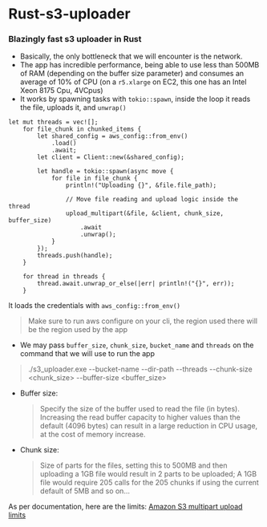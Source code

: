 # Rust-s3-uploader

### Blazingly fast s3 uploader in Rust

- Basically, the only bottleneck that we will encounter is the network.
- The app has incredible performance, being able to use less than 500MB of RAM (depending on the buffer size parameter)
and consumes an average of 10% of CPU (on a `r5.xlarge` on EC2, this one has an Intel Xeon 8175 Cpu, 4VCpus)
- It works by spawning tasks with `tokio::spawn`, inside the loop it reads the file, uploads it, and `unwrap()`

```doctestinjectablerust
let mut threads = vec![];
    for file_chunk in chunked_items {
        let shared_config = aws_config::from_env()
            .load()
            .await;
        let client = Client::new(&shared_config);

        let handle = tokio::spawn(async move {
            for file in file_chunk {
                println!("Uploading {}", &file.file_path);

                // Move file reading and upload logic inside the thread
                upload_multipart(&file, &client, chunk_size, buffer_size)
                    .await
                    .unwrap();
            }
        });
        threads.push(handle);
    }

    for thread in threads {
        thread.await.unwrap_or_else(|err| println!("{}", err));
    }
```

It loads the credentials with `aws_config::from_env()`
>Make sure to run aws configure on your cli, the region used there will be the region used by the app

- We may pass `buffer_size`, `chunk_size`, `bucket_name` and `threads` on the command that we will use to run the app
> ./s3_uploader.exe --bucket-name <bucket name> --dir-path <path-to-your-folder> --threads <number-of-threads> --chunk-size <chunk_size> --buffer-size <buffer_size>

- Buffer size:

    >Specify the size of the buffer used to read the file (in bytes).
Increasing the read buffer capacity to higher values than the default (4096 bytes) can result in a large
reduction in CPU usage, at the cost of memory increase.

- Chunk size:

    >Size of parts for the files, setting this to 500MB and then uploading a 1GB file would result in 2 parts to be
uploaded; A 1GB file would require 205 calls for the 205 chunks if using the current default of 5MB and so on...

As per documentation, here are the limits: [Amazon S3 multipart upload limits](https://docs.aws.amazon.com/AmazonS3/latest/userguide/qfacts.html)

